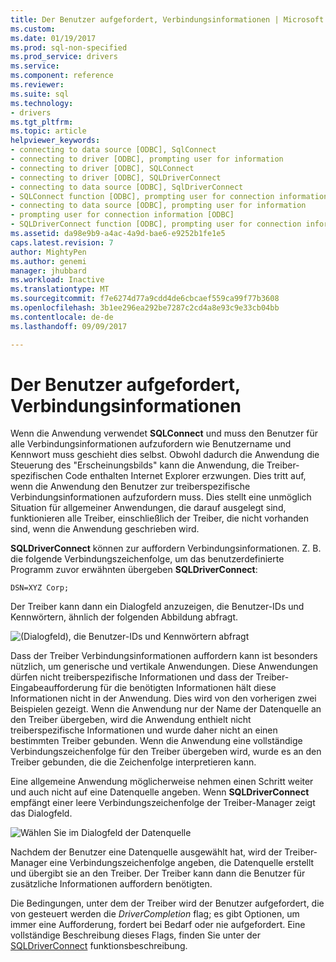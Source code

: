 ```yaml
---
title: Der Benutzer aufgefordert, Verbindungsinformationen | Microsoft Docs
ms.custom: 
ms.date: 01/19/2017
ms.prod: sql-non-specified
ms.prod_service: drivers
ms.service: 
ms.component: reference
ms.reviewer: 
ms.suite: sql
ms.technology:
- drivers
ms.tgt_pltfrm: 
ms.topic: article
helpviewer_keywords:
- connecting to data source [ODBC], SqlConnect
- connecting to driver [ODBC], prompting user for information
- connecting to driver [ODBC], SQLConnect
- connecting to driver [ODBC], SQLDriverConnect
- connecting to data source [ODBC], SqlDriverConnect
- SQLConnect function [ODBC], prompting user for connection information
- connecting to data source [ODBC], prompting user for information
- prompting user for connection information [ODBC]
- SQLDriverConnect function [ODBC], prompting user for connection information
ms.assetid: da98e9b9-a4ac-4a9d-bae6-e9252b1fe1e5
caps.latest.revision: 7
author: MightyPen
ms.author: genemi
manager: jhubbard
ms.workload: Inactive
ms.translationtype: MT
ms.sourcegitcommit: f7e6274d77a9cdd4de6cbcaef559ca99f77b3608
ms.openlocfilehash: 3b1ee296ea292be7287c2cd4a8e93c9e33cb04bb
ms.contentlocale: de-de
ms.lasthandoff: 09/09/2017

---
```

# <a name="prompting-the-user-for-connection-information"></a>Der Benutzer aufgefordert, Verbindungsinformationen
Wenn die Anwendung verwendet **SQLConnect** und muss den Benutzer für alle Verbindungsinformationen aufzufordern wie Benutzername und Kennwort muss geschieht dies selbst. Obwohl dadurch die Anwendung die Steuerung des "Erscheinungsbilds" kann die Anwendung, die Treiber-spezifischen Code enthalten Internet Explorer erzwungen. Dies tritt auf, wenn die Anwendung den Benutzer zur treiberspezifische Verbindungsinformationen aufzufordern muss. Dies stellt eine unmöglich Situation für allgemeiner Anwendungen, die darauf ausgelegt sind, funktionieren alle Treiber, einschließlich der Treiber, die nicht vorhanden sind, wenn die Anwendung geschrieben wird.  
  
 **SQLDriverConnect** können zur auffordern Verbindungsinformationen. Z. B. die folgende Verbindungszeichenfolge, um das benutzerdefinierte Programm zuvor erwähnten übergeben **SQLDriverConnect**:  
  
```  
DSN=XYZ Corp;  
```  
  
 Der Treiber kann dann ein Dialogfeld anzuzeigen, die Benutzer-IDs und Kennwörtern, ähnlich der folgenden Abbildung abfragt.  
  
 ![(Dialogfeld), die Benutzer-IDs und Kennwörtern abfragt](../../../odbc/reference/develop-app/media/pr18.gif "pr18")  
  
 Dass der Treiber Verbindungsinformationen auffordern kann ist besonders nützlich, um generische und vertikale Anwendungen. Diese Anwendungen dürfen nicht treiberspezifische Informationen und dass der Treiber-Eingabeaufforderung für die benötigten Informationen hält diese Informationen nicht in der Anwendung. Dies wird von den vorherigen zwei Beispielen gezeigt. Wenn die Anwendung nur der Name der Datenquelle an den Treiber übergeben, wird die Anwendung enthielt nicht treiberspezifische Informationen und wurde daher nicht an einen bestimmten Treiber gebunden. Wenn die Anwendung eine vollständige Verbindungszeichenfolge für den Treiber übergeben wird, wurde es an den Treiber gebunden, die die Zeichenfolge interpretieren kann.  
  
 Eine allgemeine Anwendung möglicherweise nehmen einen Schritt weiter und auch nicht auf eine Datenquelle angeben. Wenn **SQLDriverConnect** empfängt einer leere Verbindungszeichenfolge der Treiber-Manager zeigt das Dialogfeld.  
  
 ![Wählen Sie im Dialogfeld der Datenquelle](../../../odbc/reference/develop-app/media/ch06a.gif "CH06A")  
  
 Nachdem der Benutzer eine Datenquelle ausgewählt hat, wird der Treiber-Manager eine Verbindungszeichenfolge angeben, die Datenquelle erstellt und übergibt sie an den Treiber. Der Treiber kann dann die Benutzer für zusätzliche Informationen auffordern benötigten.  
  
 Die Bedingungen, unter dem der Treiber wird der Benutzer aufgefordert, die von gesteuert werden die *DriverCompletion* flag; es gibt Optionen, um immer eine Aufforderung, fordert bei Bedarf oder nie aufgefordert. Eine vollständige Beschreibung dieses Flags, finden Sie unter der [SQLDriverConnect](../../../odbc/reference/syntax/sqldriverconnect-function.md) funktionsbeschreibung.

